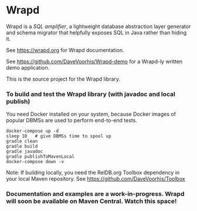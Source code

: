 Wrapd
=====

Wrapd is a *SQL amplifier*, a lightweight database abstraction layer generator and schema migrator that helpfully exposes
SQL in Java rather than hiding it.

See https://wrapd.org for Wrapd documentation.

See https://github.com/DaveVoorhis/Wrapd-demo for a Wrapd-ly written demo application.

This is the source project for the Wrapd library.

### To build and test the Wrapd library (with javadoc and local publish) ###

You need Docker installed on your system, because Docker images of popular DBMSs are used to perform end-to-end tests.

```
docker-compose up -d
sleep 10   # give DBMSs time to spool up
gradle clean
gradle build
gradle javadoc
gradle publishToMavenLocal
docker-compose down -v
```

Note: If building locally, you need the RelDB.org Toolbox dependency in your
local Maven repository. See https://github.com/DaveVoorhis/Toolbox

### Documentation and examples are a work-in-progress. Wrapd will soon be available on Maven Central. Watch this space! ###
